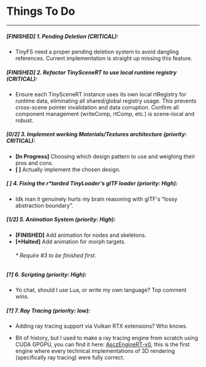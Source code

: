 # Things To Do

---

##### [FINISHED] 1. Pending Deletion (CRITICAL):

* TinyFS need a proper pending deletion system to avoid dangling references. Current implementation is straight up missing this feature.

##### [FINISHED] 2. Refactor TinySceneRT to use local runtime registry (CRITICAL):

* Ensure each TinySceneRT instance uses its own local rtRegistry for runtime data, eliminating all shared/global registry usage. This prevents cross-scene pointer invalidation and data corruption. Confirm all component management (writeComp, rtComp, etc.) is scene-local and robust.

##### [0/2] 3. Implement working Materials/Textures architecture (priority: CRITICAL):

* **[In Progress]** Choosing which design pattern to use and weighing their pros and cons.
* **[ ]** Actually implement the chosen design.

##### [ ] 4. Fixing the r*tarded TinyLoader's glTF loader (priority: High):

* Idk man it genuinely hurts my brain reasoning with glTF's “lossy abstraction boundary”.

##### [1/2] 5. Animation System (priority: High):

* **[FINISHED]** Add animation for nodes and skeletons.
* **[\*Halted]** Add animation for morph targets.
    ###### \* Require #3 to be finished first.

##### [?] 6. Scripting (priority: High):

* Yo chat, should I use Lua, or write my own language? Top comment wins.

##### [?] 7. Ray Tracing (priority: low):

* Adding ray tracing support via Vulkan RTX extensions? Who knows.

* Bit of history, but I used to make a ray tracing engine from scratch using CUDA GPGPU, you can find it here: [AsczEngineRT-v0](https://github.com/Asciizzz/AsczEngineRT-v0), this is the first engine where every technical implementations of 3D rendering (specifically ray tracing) were fully correct.
